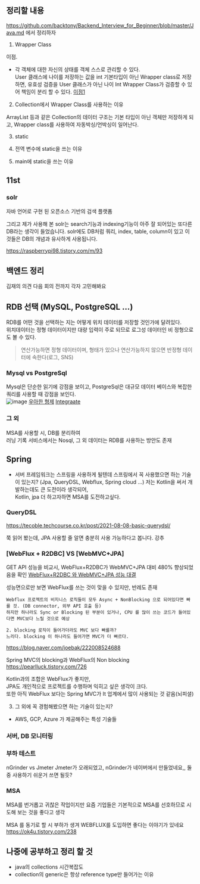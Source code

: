 ## 정리할 내용

https://github.com/backtony/Backend_Interview_for_Beginner/blob/master/Java.md
에서 정리하자

1. Wrapper Class

이점.

- 각 객체에 대한 자신의 상태를 객체 스스로 관리할 수 있다.  
  User 클래스에 나이를 저장하는 값을 int 기본타입이 아닌 Wrapper class로 저장하면,
  유효성 검증을 User 클래스가 아닌 나이 Int Wrapper Class가 검증할 수 있어 책임이 분리 할 수 있다.
  [이점1](https://tecoble.techcourse.co.kr/post/2020-05-29-wrap-primitive-type/)

2. Collection에서 Wrapper Class를 사용하는 이유

ArrayList 등과 같은 Collection의 데이터 구조는 기본 타입이 아닌 객체만 저장하게 되고, Wrapper class를 사용하여 자동박싱/언박싱이 일어난다.

3. static

4. 전역 변수에 static을 쓰는 이유

5. main에 static을 쓰는 이유

## 11st

### solr

자바 언어로 구현 된 오픈소스 기반의 검색 플랫폼

그리고 제가 사용해 본 solr는 search기능과 indexing기능이 아주 잘 되어있는 또다른 DB라는 생각이 들었습니다.
solr에도 DB처럼 쿼리, index, table, column이 있고 이것들은 DB의 개념과 유사하게 사용됩니다.

https://raspberrypi98.tistory.com/m/93

## 백엔드 정리

김재의 의견
다음 회의 전까지 각자 고민해봐요

## RDB 선택 (MySQL, PostgreSQL ...)

RDB를 어떤 것을 선택하는 지는 어떻게 위치 데이터를 저장할 것인가에 달려있다.  
위치데이터는 정형 데이터이지만 대량 입력이 주로 되므로 로그성 데이터인 비 정형으로도 볼 수 있다.

> 연산가능하면 정형 데이터이며, 형태가 있으나 연산가능하지 않으면 반정형 데이터에 속한다(로그, SNS)

### Mysql vs PostgreSql

Mysql은 단순한 읽기에 강점을 보이고, PostgreSql은 대규모 데이터 베이스와 복잡한 쿼리를 사용할 때 강점을 보인다.  
![image](https://user-images.githubusercontent.com/38308337/194551491-5ad0b6db-3bf5-4f01-9ab7-4556c98ee918.png)
[우아한 형제](https://techblog.woowahan.com/6550/)
[Integraate](https://www.integrate.io/ko/blog/postgresql-vs-mysql-the-critical-differences-ko/)

### 그 외

MSA를 사용할 시, DB를 분리하여  
러닝 기록 서비스에서는 Nosql, 그 외 데이터는 RDB를 사용하는 방안도 존재

## Spring

- 서버 프레임워크는 스프링을 사용하게 될텐데 스프링에서 꼭 사용했으면 하는 기술이 있는지? (Jpa, QueryDSL, Webflux, Spring cloud ...)
  저는 Kotlin을 써서 개발하는데도 큰 도전이라 생각되어,  
  Kotlin, jpa 더 하고자하면 MSA를 도전하고싶다.

### QueryDSL

https://tecoble.techcourse.co.kr/post/2021-08-08-basic-querydsl/

쭉 읽어 봤는데, JPA 사용할 줄 알면 충분히 사용 가능하다고 봅니다. 강추

### [WebFlux + R2DBC] VS [WebMVC+JPA]

GET API 성능을 비교시, WebFlux+R2DBC가 WebMVC+JPA 대비 480% 향상되었음을 확인
[WebFlux+R2DBC 와 WebMVC+JPA 성능 대결](https://www.manty.co.kr/bbs/detail/develop?id=198&scroll=comment)

성능면으로만 보면 WebFlux를 쓰는 것이 맞을 수 있지만, 반레도 존재

```
Webflux 프로젝트의 비지니스 로직들이 모두 Async + NonBlocking 으로 되어있다면 빠를 것. (DB connector, 외부 API 호출 등)
하지만 하나라도 Sync or Blocking 된 부분이 있거나, CPU 를 많이 쓰는 코드가 들어있다면 MVC보다 느릴 것으로 예상

2. blocking 로직이 들어가더라도 MVC 보다 빠를까?
느리다. blocking 이 하나라도 들어가면 MVC가 더 빠르다.
```

https://blog.naver.com/joebak/222008524688

Spring MVC의 blocking과 WebFlux의 Non blocking
https://pearlluck.tistory.com/726

Kotlin과의 조합은 WebFlux가 좋지만,  
JPA도 개인적으로 프로젝트를 수행하며 익히고 싶은 생각이 크다.  
또한 아직 WebFlux 보다는 Spring MVC가 It 업계에서 많이 사용되는 것 같음(뇌피셜)

3. 그 외에 꼭 경험해봤으면 하는 기술이 있는지?

- AWS, GCP, Azure 가 제공해주는 특성 기술들

### 서버, DB 모니터링

### 부하 테스트

nGrinder vs Jmeter
Jmeter가 오래되었고, nGrinder가 네이버에서 만들었네요,,
둘 중 사용하기 쉬운거 쓰면 될듯?

### MSA

MSA를 번거롭고 귀찮은 작업이지만 요즘 기업들은 기본적으로 MSA를 선호하므로 시도해 보는 것을 좋다고 생각

MSA 를 동기로 할 시 부하가 생겨 WEBFLUX를 도입하면 좋다는 이야기가 있네요
https://ok4u.tistory.com/238

## 나중에 공부하고 정리 할 것

- java의 collections 시간복잡도
- collection의 generic은 항상 reference type만 들어가는 이유
